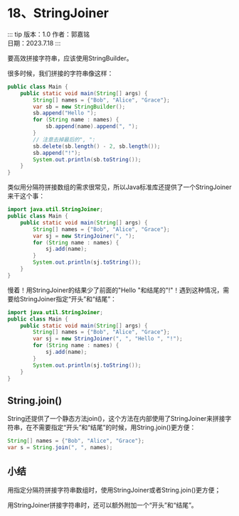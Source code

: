 # 18、StringJoiner

::: tip 版本：1.0
作者：郭嘉铭
</br>
日期：2023.7.18
:::

要高效拼接字符串，应该使用StringBuilder。

很多时候，我们拼接的字符串像这样：

```java
public class Main {
    public static void main(String[] args) {
        String[] names = {"Bob", "Alice", "Grace"};
        var sb = new StringBuilder();
        sb.append("Hello ");
        for (String name : names) {
            sb.append(name).append(", ");
        }
        // 注意去掉最后的", ":
        sb.delete(sb.length() - 2, sb.length());
        sb.append("!");
        System.out.println(sb.toString());
    }
}
```

类似用分隔符拼接数组的需求很常见，所以Java标准库还提供了一个StringJoiner来干这个事：

```java
import java.util.StringJoiner;
public class Main {
    public static void main(String[] args) {
        String[] names = {"Bob", "Alice", "Grace"};
        var sj = new StringJoiner(", ");
        for (String name : names) {
            sj.add(name);
        }
        System.out.println(sj.toString());
    }
}
```

慢着！用StringJoiner的结果少了前面的"Hello "和结尾的"!"！遇到这种情况，需要给StringJoiner指定“开头”和“结尾”：

```java
import java.util.StringJoiner;
public class Main {
    public static void main(String[] args) {
        String[] names = {"Bob", "Alice", "Grace"};
        var sj = new StringJoiner(", ", "Hello ", "!");
        for (String name : names) {
            sj.add(name);
        }
        System.out.println(sj.toString());
    }
}
```

## String.join()

String还提供了一个静态方法join()，这个方法在内部使用了StringJoiner来拼接字符串，在不需要指定“开头”和“结尾”的时候，用String.join()更方便：

```java
String[] names = {"Bob", "Alice", "Grace"};
var s = String.join(", ", names);
```

## 小结

用指定分隔符拼接字符串数组时，使用StringJoiner或者String.join()更方便；

用StringJoiner拼接字符串时，还可以额外附加一个“开头”和“结尾”。